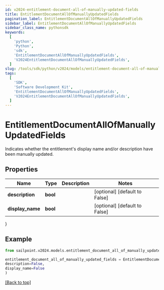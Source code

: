 ```yaml
---
id: v2024-entitlement-document-all-of-manually-updated-fields
title: EntitlementDocumentAllOfManuallyUpdatedFields
pagination_label: EntitlementDocumentAllOfManuallyUpdatedFields
sidebar_label: EntitlementDocumentAllOfManuallyUpdatedFields
sidebar_class_name: pythonsdk
keywords:
  [
    'python',
    'Python',
    'sdk',
    'EntitlementDocumentAllOfManuallyUpdatedFields',
    'V2024EntitlementDocumentAllOfManuallyUpdatedFields',
  ]
slug: /tools/sdk/python/v2024/models/entitlement-document-all-of-manually-updated-fields
tags:
  [
    'SDK',
    'Software Development Kit',
    'EntitlementDocumentAllOfManuallyUpdatedFields',
    'V2024EntitlementDocumentAllOfManuallyUpdatedFields',
  ]
---
```


# EntitlementDocumentAllOfManuallyUpdatedFields

Indicates whether the entitlement's display name and/or description have been manually updated.

## Properties

| Name             | Type     | Description | Notes                         |
| ---------------- | -------- | ----------- | ----------------------------- |
| **description**  | **bool** |             | [optional] [default to False] |
| **display_name** | **bool** |             | [optional] [default to False] |

}

## Example

```python
from sailpoint.v2024.models.entitlement_document_all_of_manually_updated_fields import EntitlementDocumentAllOfManuallyUpdatedFields

entitlement_document_all_of_manually_updated_fields = EntitlementDocumentAllOfManuallyUpdatedFields(
description=False,
display_name=False
)

```

[[Back to top]](#)
